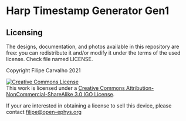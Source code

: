 # Harp Timestamp Generator Gen1

## Licensing

The designs, documentation, and photos available in this repository are free: you can redistribute it and/or modify it under the terms of the used license.
Check file named LICENSE.

Copyright Filipe Carvalho 2021

<a rel="license" href="http://creativecommons.org/licenses/by-nc-sa/3.0/igo/"><img alt="Creative Commons License" style="border-width:0" src="https://i.creativecommons.org/l/by-nc-sa/3.0/igo/88x31.png" /></a><br />This work is licensed under a <a rel="license" href="http://creativecommons.org/licenses/by-nc-sa/3.0/igo/">Creative Commons Attribution-NonCommercial-ShareAlike 3.0 IGO License</a>.

If your are interested in obtaining a license to sell this device, please contact filipe@open-ephys.org


[1]: https://docs.google.com/spreadsheets/d/1aobmmEzBDethzIlrm1eg0eYkBqlyX3s9WbA9KgRwVQI/edit?usp=sharing